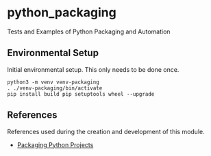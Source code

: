 # python_packaging
Tests and Examples of Python Packaging and Automation


## Environmental Setup
Initial environmental setup. This only needs to be done once.

    python3 -m venv venv-packaging
    . ./venv-packaging/bin/activate
    pip install build pip setuptools wheel --upgrade


## References
References used during the creation and development of this module.

* [Packaging Python Projects](https://packaging.python.org/en/latest/tutorials/packaging-projects/)
